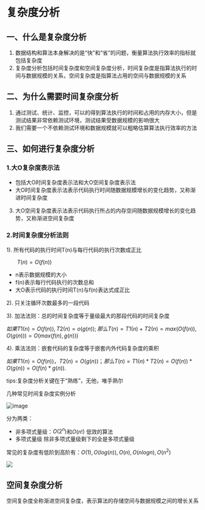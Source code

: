 # 复杂度分析
## 一、什么是复杂度分析
1. 数据结构和算法本身解决的是“快”和“省”的问题，衡量算法执行效率的指标就包括复杂度
2. 复杂度分析包括时间复杂度和空间复杂度分析，时间复杂度是指算法执行的时间与数据规模的关系，空间复杂度是指算法占用的空间与数据规模的关系

## 二、为什么需要时间复杂度分析
1. 通过测试、统计、监控，可以的得到算法执行的时间和占用的内存大小，但是测试结果非常依赖测试环境，测试结果受数据规模的影响很大
2. 我们需要一个不依赖测试环境和数据规模就可以粗略估算算法执行效率的方法

## 三、如何进行复杂度分析

### 1.大O复杂度表示法

- 包括大O时间复杂度表示法和大O空间复杂度表示法
- 大O时间复杂度表示法表示代码执行时间随数据规模增长的变化趋势，又称渐进时间复杂度
3. 大O空间复杂度表示法表示代码执行所占的内存空间随数据规模增长的变化趋势，又称渐进空间复杂度

### 2.时间复杂度分析法则
1). 所有代码的执行时间T(n)与每行代码的执行次数成正比

&emsp;&emsp;$T(n) = O(f(n))$

- n表示数据规模的大小
- f(n)表示每行代码执行的次数总和
- 大O表示代码的执行时间T(n)与f(n)表达式成正比

2). 只关注循环次数最多的一段代码

3). 加法法则：总的时间复杂度等于量级最大的那段代码的时间复杂度

$如果T1(n)=O(f(n)), T2(n)=o(g(n));那么T(n)=T1(n)+T2(n)=max(O(f(n)),O(g(n)))=O(max(f(n),g(n)))$

4). 乘法法则：嵌套代码的复杂度等于嵌套内外代码复杂度的乘积

$如果 T1(n)=O(f(n))，T2(n)=O(g(n))；那么 T(n)=T1(n)*T2(n)=O(f(n))*O(g(n))=O(f(n)*g(n)).$

tips:复杂度分析关键在于“熟练”，无他，唯手熟尔

几种常见时间复杂度实例分析

![image](https://static001.geekbang.org/resource/image/37/0a/3723793cc5c810e9d5b06bc95325bf0a.jpg)

分为两类：
- 非多项式量级：$O(2^n)$和$O(n!)$ 低效的算法
- 多项式量级 除非多项式量级剩下的全是多项式量级

常见的复杂度有低阶到高阶有：$O(1),O(log(n)),O(n),O(nlogn),O(n^2)$

![](https://static001.geekbang.org/resource/image/49/04/497a3f120b7debee07dc0d03984faf04.jpg)

空间复杂度分析
-----------

空间复杂度全称渐进空间复杂度，表示算法的存储空间与数据规模之间的增长关系
